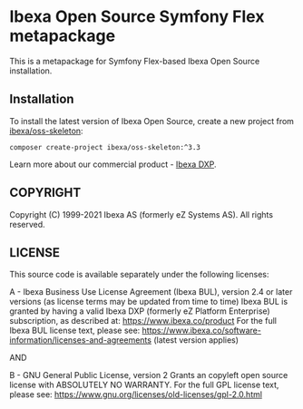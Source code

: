 # Ibexa Open Source Symfony Flex metapackage

This is a metapackage for Symfony Flex-based Ibexa Open Source installation.

## Installation

To install the latest version of Ibexa Open Source, create a new project from [ibexa/oss-skeleton](https://github.com/ibexa/oss-skeleton):

```
composer create-project ibexa/oss-skeleton:^3.3
```

Learn more about our commercial product - [Ibexa DXP](https://www.ibexa.co/products).

## COPYRIGHT
Copyright (C) 1999-2021 Ibexa AS (formerly eZ Systems AS). All rights reserved.

## LICENSE
This source code is available separately under the following licenses:

A - Ibexa Business Use License Agreement (Ibexa BUL),
version 2.4 or later versions (as license terms may be updated from time to time)
Ibexa BUL is granted by having a valid Ibexa DXP (formerly eZ Platform Enterprise) subscription,
as described at: https://www.ibexa.co/product
For the full Ibexa BUL license text, please see:
https://www.ibexa.co/software-information/licenses-and-agreements (latest version applies)

AND

B - GNU General Public License, version 2
Grants an copyleft open source license with ABSOLUTELY NO WARRANTY. For the full GPL license text, please see:
https://www.gnu.org/licenses/old-licenses/gpl-2.0.html

